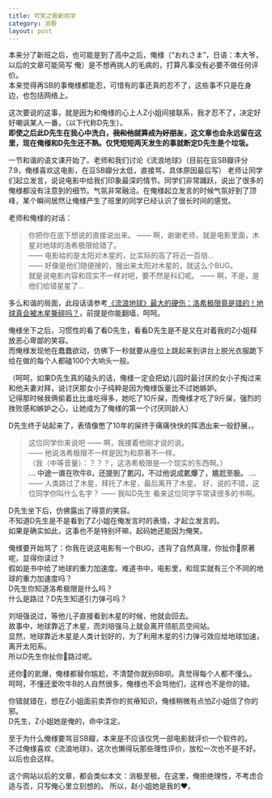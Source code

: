 ```yaml
---
title: 可笑之极新同学
category: 消极
layout: post
---
```


本来分了新班之后，也可能是到了高中之后，俺様（“おれさま”，日语：本大爷，以后的文章可能简写 俺）是不想再挑人的毛病的，打算凡事没有必要不做任何评价。  
本来觉得再SB的事俺様都能忍，可惜有的事还真的忍不了，这些事不只是在身边，也包括网络上。

这次要说的这事，就是因为和俺様的心上人Z小姐间接联系，我才忍不了，决定好好嘲讽某人一番，（以下代称D先生）。  
**即使之后此D先生在我心中洗白，~~我和他就算成为好朋友~~，这文章也会永远留在这里，现在俺様和D先生还不熟。仅凭短短两天发生的事就断定D先生是个垃圾。**

一节和谐的语文课开始了。老师和我们讨论《流浪地球》（目前在豆SB瓣评分7.9，俺様喜欢这电影，在豆SB瓣分太低，直接骂，具体原因最后写）
老师让同学们起立发言，说说电影中给我们印象最深的情节。同学们非常踊跃，说出了很多的俺様都没有注意到的细节。气氛非常融洽。在俺様起立发言的时候气氛好到了顶峰，某个瞬间居然让俺様产生了班里的同学已经认识了很长时间的感觉。

老师和俺様的对话：
> 你把你在底下想说的直接说出来。
—— 啊，谢谢老师，就是电影里面，木星对地球的洛希极限给错了。  
—— 电影给的是太阳对木星的，比实际的高了将近一百倍...  
—— 好像是他们随便搜的，搜出来太阳对木星的，就这么个BUG。  
就是说电影内容和现实不一样对吧，要不然是科幻呢。
—— 啊，不是，是他们给错星星了...

多么和谐的局面，此段话请参考[《流浪地球》最大的硬伤：洛希极限竟是错的！地球真会被木星撕碎吗？](https://www.youtube.com/watch?v=2mg-9D5n9Bw)，前提是你能翻墙，呵呵。

俺様坐下之后，习惯性的看了看D先生，看看D先生是不是又在对着我的Z小姐释放恶心卑鄙的笑容。  
而俺様发现他在蠢蠢欲动，仿佛下一秒就要从座位上跳起来到讲台上脱光衣服跪下给在做的每个人都磕100个大响头一般。

（呵呵，如果D先生真的磕头的话，俺様一定会把幼儿园时最讨厌的女小子掏过来和他夫妻对拜，说讨厌那女小子纯粹是因为俺様饭量比不过她嫉妒。  
记得那时候我俩偷着比比谁吃得多，她吃了10斤屎，而俺様才吃了9斤屎，强烈的挫败感和嫉妒之心，让她成为了俺様的第一个讨厌同龄人）

D先生终于站起来了，表情像憋了10年的屎终于痛痛快快的挥洒出来一般舒展，。
> 这位同学你来说吧
—— 啊，我接着他刚才说的说。  
—— 他说洛希极限不一样是因为和原著不一样。  
（我（中等音量）：？？？，这洛希极限是一个现实的东西啊。）  
**... 中途一直在吹牛B，还提到了氦闪，不过他说成氦爆了，尴尬至极。 ...**  
—— 人类路过了木星，拜托了木星，最后离开了木星。
好，说的不错，这位同学你叫什么名字？
—— 我叫D先生
看来这位同学平常读很多的书啊。

D先生坐下后，仿佛露出了得意的笑容。  
不知道D先生是不是看到了Z小姐在俺发言时的表情，才起立发言的。  
如果是确实如此，这事也不是特别坏嘛，起码她还能因为俺笑。

俺様要开始骂了：你我在说这电影有一个BUG，违背了自然真理，你扯你🐎原著呢，显得你读过？  
假如是书中给了地球的重力加速度。难道书中，电影里，和现实就有三个不同的地球的重力加速度吗？  
D先生你知道洛希极限是什么吗？  
什么是路过？D先生知道引力弹弓吗？

刘培强说过，等他儿子直接看到木星的时候，他就会回去。  
故事中，地球靠近了木星，而刘培强马上就会离开领航员空间站。  
显然，地球靠近木星是人类计划好的，为了利用木星的引力弹弓效应给地球加速，离开太阳系。  
所以D先生你扯你🐎路过呢。

还你🐎的氦爆，俺様都替你尴尬，不清楚你就别BB呗。真觉得每个人都不懂么。  
呵呵，不懂还爱吹牛B的人自然很多，俺様也不会骂他们，这样也不是你的错。

你错就错在，想在Z小姐面前卖弄你的贫瘠知识，俺様稍微有点怕Z小姐信了你的邪。  
D先生，Z小姐她是俺的，命中注定。

至于为什么俺様要骂豆SB瓣，本来是不应该仅凭一部电影就评价一个软件的。  
不过俺様喜欢《流浪地球》，这次也懒得玩那些理性评价，放松一次也不是不好。以后也会这样。

这个网站以后的文章，都会类似本文：消极至极。在这里，俺拒绝理性，不考虑合适与否，只写俺心里立刻想的。
所以，赵小姐她是我的♥。







